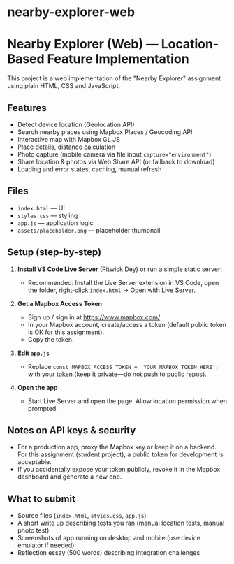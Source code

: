 # nearby-explorer-web
# Nearby Explorer (Web) — Location-Based Feature Implementation

This project is a web implementation of the "Nearby Explorer" assignment using plain HTML, CSS and JavaScript.

## Features
- Detect device location (Geolocation API)
- Search nearby places using Mapbox Places / Geocoding API
- Interactive map with Mapbox GL JS
- Place details, distance calculation
- Photo capture (mobile camera via file input `capture="environment"`)
- Share location & photos via Web Share API (or fallback to download)
- Loading and error states, caching, manual refresh

## Files
- `index.html` — UI
- `styles.css` — styling
- `app.js` — application logic
- `assets/placeholder.png` — placeholder thumbnail

## Setup (step-by-step)
1. **Install VS Code Live Server** (Ritwick Dey) or run a simple static server:
   - Recommended: Install the Live Server extension in VS Code, open the folder, right-click `index.html` → Open with Live Server.

2. **Get a Mapbox Access Token**
   - Sign up / sign in at https://www.mapbox.com/
   - In your Mapbox account, create/access a token (default public token is OK for this assignment).
   - Copy the token.

3. **Edit `app.js`**
   - Replace `const MAPBOX_ACCESS_TOKEN = 'YOUR_MAPBOX_TOKEN_HERE';` with your token (keep it private—do not push to public repos).

4. **Open the app**
   - Start Live Server and open the page. Allow location permission when prompted.

## Notes on API keys & security
- For a production app, proxy the Mapbox key or keep it on a backend. For this assignment (student project), a public token for development is acceptable.
- If you accidentally expose your token publicly, revoke it in the Mapbox dashboard and generate a new one.

## What to submit
- Source files (`index.html`, `styles.css`, `app.js`)
- A short write up describing tests you ran (manual location tests, manual photo test)
- Screenshots of app running on desktop and mobile (use device emulator if needed)
- Reflection essay (500 words) describing integration challenges

 
